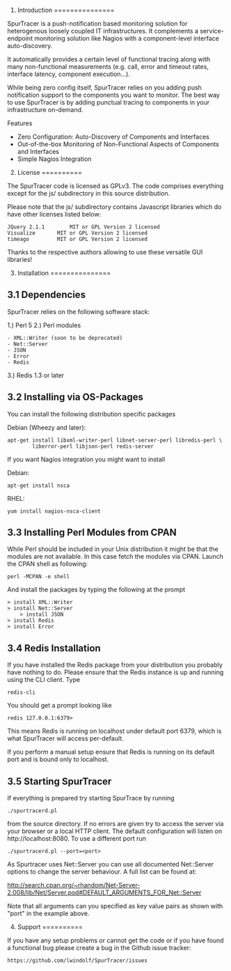 1. Introduction
===============

SpurTracer is a push-notification based monitoring solution for heterogenous 
loosely coupled IT infrastructures. It complements a service-endpoint 
monitoring solution like Nagios with a component-level interface auto-discovery.

It automatically provides a certain level of functional tracing along with 
many non-functional measurements (e.g. call, error and timeout rates, 
interface latency, component execution...).

While being zero config itself, SpurTracer relies on you adding push 
notification support to the components you want to monitor. The best way 
to use SpurTracer is by adding punctual tracing to components in your 
infrastructure on-demand.


Features

- Zero Configuration: Auto-Discovery of Components and Interfaces
- Out-of-the-box Monitoring of Non-Functional Aspects of Components 
  and Interfaces
- Simple Nagios Integration


2. License
==========

The SpurTracer code is licensed as GPLv3. The code comprises everything
except for the js/ subdirectory in this source distribution.

Please note that the js/ subdirectory contains Javascript libraries which 
do have other licenses listed below:

	JQuery 2.1.1		MIT or GPL Version 2 licensed
	Visualize		MIT or GPL Version 2 licensed
	timeago			MIT or GPL Version 2 licensed
	

Thanks to the respective authors allowing to use these versatile GUI libraries!


3. Installation
===============

3.1 Dependencies
----------------

SpurTracer relies on the following software stack:

1.) Perl 5
2.) Perl modules

    - XML::Writer (soon to be deprecated)
    - Net::Server
    - JSON
    - Error
    - Redis

3.) Redis 1.3 or later


3.2 Installing via OS-Packages
------------------------------

You can install the following distribution specific packages

   Debian (Wheezy and later): 

	apt-get install libxml-writer-perl libnet-server-perl libredis-perl \
			liberror-perl libjson-perl redis-server

If you want Nagios integration you might want to install

   Debian:

	apt-get install nsca

   RHEL:

	yum install nagios-nsca-client


3.3 Installing Perl Modules from CPAN
-------------------------------------

While Perl should be included in your Unix distribution it might 
be that the modules are not available. In this case fetch the
modules via CPAN. Launch the CPAN shell as following:

	perl -MCPAN -e shell

And install the packages by typing the following at the prompt

	> install XML::Writer
	> install Net::Server
        > install JSON
	> install Redis
	> install Error


3.4 Redis Installation
----------------------

If you have installed the Redis package from your distribution you probably
have nothing to do. Please ensure that the Redis instance is up and running
using the CLI client. Type

	redis-cli

You should get a prompt looking like

	redis 127.0.0.1:6379>

This means Redis is running on localhost under default port 6379, which is
what SpurTracer will access per-default.

If you perform a manual setup ensure that Redis is running on its default
port and is bound only to localhost.


3.5 Starting SpurTracer
----------------------

If everything is prepared try starting SpurTrace by running

	./spurtracerd.pl

from the source directory. If no errors are given try to access the server
via your browser or a local HTTP client. The default configuration will
listen on http://localhost:8080. To use a different port run

	./spurtracerd.pl --port=<port>

As Spurtracer uses Net::Server you can use all documented Net::Server
options to change the server behaviour. A full list can be found at:

  http://search.cpan.org/~rhandom/Net-Server-2.008/lib/Net/Server.pod#DEFAULT_ARGUMENTS_FOR_Net::Server

Note that all arguments can you specified as key value pairs as shown with
"port" in the example above.


4. Support
==========

If you have any setup problems or cannot get the code or if you have found 
a functional bug please create a bug in the Github issue tracker:

	https://github.com/lwindolf/SpurTracer/issues
